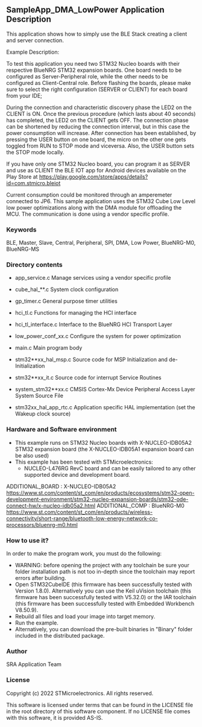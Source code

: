 
## SampleApp_DMA_LowPower Application Description

This application shows how to simply use the BLE Stack creating a client and server connection.

Example Description:

To test this application you need two STM32 Nucleo boards with their
respective BlueNRG STM32 expansion boards. One board needs to be configured
as Server-Peripheral role, while the other needs to be configured as Client-Central
role.
Before flashing the boards, please make sure to select the right configuration (SERVER
or CLIENT) for each board from your IDE;

During the connection and characteristic discovery phase the LED2 on the CLIENT is ON.
Once the previous procedure (which lasts about 40 seconds) has completed, the LED2 on
the CLIENT gets OFF.
The connection phase can be shortened by reducing the connection interval, but in this case
the power consumption will increase.
After connection has been established, by pressing the USER button on one board,
the micro on the other one gets toggled from RUN to STOP mode and viceversa.
Also, the USER button sets the STOP mode locally.

If you have only one STM32 Nucleo board, you can program it as SERVER and use as CLIENT
the BLE IOT app for Android devices available on the Play Store at
https://play.google.com/store/apps/details?id=com.stmicro.bleiot 
   
Current consumption could be monitored through an amperemeter connected to JP6.
This sample application uses the STM32 Cube Low Level low power optimizations
along with the DMA module for offloading the MCU.
The communication is done using a vendor specific profile.

### Keywords

BLE, Master, Slave, Central, Peripheral, SPI, DMA, Low Power, BlueNRG-M0, BlueNRG-MS

### Directory contents

 - app_service.c           Manage services using a vendor specific profile
 
 - cube_hal_**.c           System clock configuration
  
 - gp_timer.c              General purpose timer utilities
 
 - hci_tl.c                Functions for managing the HCI interface
  
 - hci_tl_interface.c      Interface to the BlueNRG HCI Transport Layer
 
 - low_power_conf_xx.c     Configure the system for power optimization
 
 - main.c                  Main program body
   
 - stm32**xx_hal_msp.c     Source code for MSP Initialization and de-Initialization

 - stm32**xx_it.c          Source code for interrupt Service Routines
 
 - system_stm32**xx.c      CMSIS Cortex-Mx Device Peripheral Access Layer System Source File
						   
 - stm32xx_hal_app_rtc.c   Application specific HAL implementation (set the Wakeup clock source)

### Hardware and Software environment

  - This example runs on STM32 Nucleo boards with X-NUCLEO-IDB05A2 STM32 expansion board
    (the X-NUCLEO-IDB05A1 expansion board can be also used)
  - This example has been tested with STMicroelectronics:
    - NUCLEO-L476RG RevC board
    and can be easily tailored to any other supported device and development board.

ADDITIONAL_BOARD : X-NUCLEO-IDB05A2 https://www.st.com/content/st_com/en/products/ecosystems/stm32-open-development-environment/stm32-nucleo-expansion-boards/stm32-ode-connect-hw/x-nucleo-idb05a2.html
ADDITIONAL_COMP : BlueNRG-M0 https://www.st.com/content/st_com/en/products/wireless-connectivity/short-range/bluetooth-low-energy-network-co-processors/bluenrg-m0.html
    
### How to use it?

In order to make the program work, you must do the following:
 - WARNING: before opening the project with any toolchain be sure your folder
   installation path is not too in-depth since the toolchain may report errors
   after building.
 - Open STM32CubeIDE (this firmware has been successfully tested with Version 1.8.0).
   Alternatively you can use the Keil uVision toolchain (this firmware
   has been successfully tested with V5.32.0) or the IAR toolchain (this firmware has 
   been successfully tested with Embedded Workbench V8.50.9).
 - Rebuild all files and load your image into target memory.
 - Run the example.
 - Alternatively, you can download the pre-built binaries in "Binary" 
   folder included in the distributed package.

### Author

SRA Application Team

### License

Copyright (c) 2022 STMicroelectronics.
All rights reserved.

This software is licensed under terms that can be found in the LICENSE file
in the root directory of this software component.
If no LICENSE file comes with this software, it is provided AS-IS.
